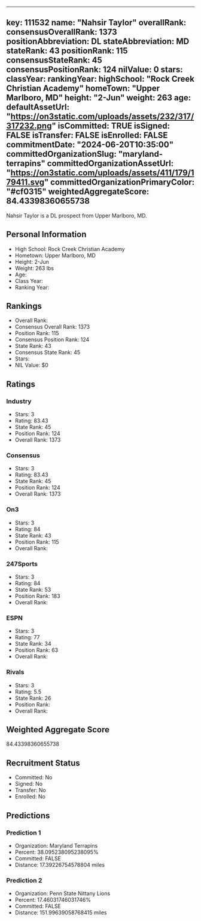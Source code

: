 ---
  key: 111532
  name: "Nahsir Taylor"
  overallRank: 
  consensusOverallRank: 1373
  positionAbbreviation: DL
  stateAbbreviation: MD
  stateRank: 43
  positionRank: 115
  consensusStateRank: 45
  consensusPositionRank: 124
  nilValue: 0
  stars: 
  classYear: 
  rankingYear: 
  highSchool: "Rock Creek Christian Academy"
  homeTown: "Upper Marlboro, MD"
  height: "2-Jun"
  weight: 263
  age: 
  defaultAssetUrl: "https://on3static.com/uploads/assets/232/317/317232.png"
  isCommitted: TRUE
  isSigned: FALSE
  isTransfer: FALSE
  isEnrolled: FALSE
  commitmentDate: "2024-06-20T10:35:00"
  committedOrganizationSlug: "maryland-terrapins"
  committedOrganizationAssetUrl: "https://on3static.com/uploads/assets/411/179/179411.svg"
  committedOrganizationPrimaryColor: "#cf0315"
  weightedAggregateScore: 84.43398360655738
  ---
  
  Nahsir Taylor is a DL prospect from Upper Marlboro, MD.
  
  ## Personal Information
  - High School: Rock Creek Christian Academy
  - Hometown: Upper Marlboro, MD
  - Height: 2-Jun
  - Weight: 263 lbs
  - Age: 
  - Class Year: 
  - Ranking Year: 
  
  ## Rankings
  - Overall Rank: 
  - Consensus Overall Rank: 1373
  - Position Rank: 115
  - Consensus Position Rank: 124
  - State Rank: 43
  - Consensus State Rank: 45
  - Stars: 
  - NIL Value: $0
  
  ## Ratings
  
  ### Industry
  - Stars: 3
  - Rating: 83.43
  - State Rank: 45
  - Position Rank: 124
  - Overall Rank: 1373
  
  ### Consensus
  - Stars: 3
  - Rating: 83.43
  - State Rank: 45
  - Position Rank: 124
  - Overall Rank: 1373
  
  ### On3
  - Stars: 3
  - Rating: 84
  - State Rank: 43
  - Position Rank: 115
  - Overall Rank: 
  
  ### 247Sports
  - Stars: 3
  - Rating: 84
  - State Rank: 53
  - Position Rank: 183
  - Overall Rank: 
  
  ### ESPN
  - Stars: 3
  - Rating: 77
  - State Rank: 34
  - Position Rank: 63
  - Overall Rank: 
  
  ### Rivals
  - Stars: 3
  - Rating: 5.5
  - State Rank: 26
  - Position Rank: 
  - Overall Rank: 
  
  ## Weighted Aggregate Score
  84.43398360655738
  
  ## Recruitment Status
  - Committed: No
  - Signed: No
  - Transfer: No
  - Enrolled: No
  
  
  
  ## Predictions
  
  ### Prediction 1
  - Organization: Maryland Terrapins
  - Percent: 38.095238095238095%
  - Committed: FALSE
  - Distance: 17.39226754578804 miles
  
  ### Prediction 2
  - Organization: Penn State Nittany Lions
  - Percent: 17.46031746031746%
  - Committed: FALSE
  - Distance: 151.99639058768415 miles
  